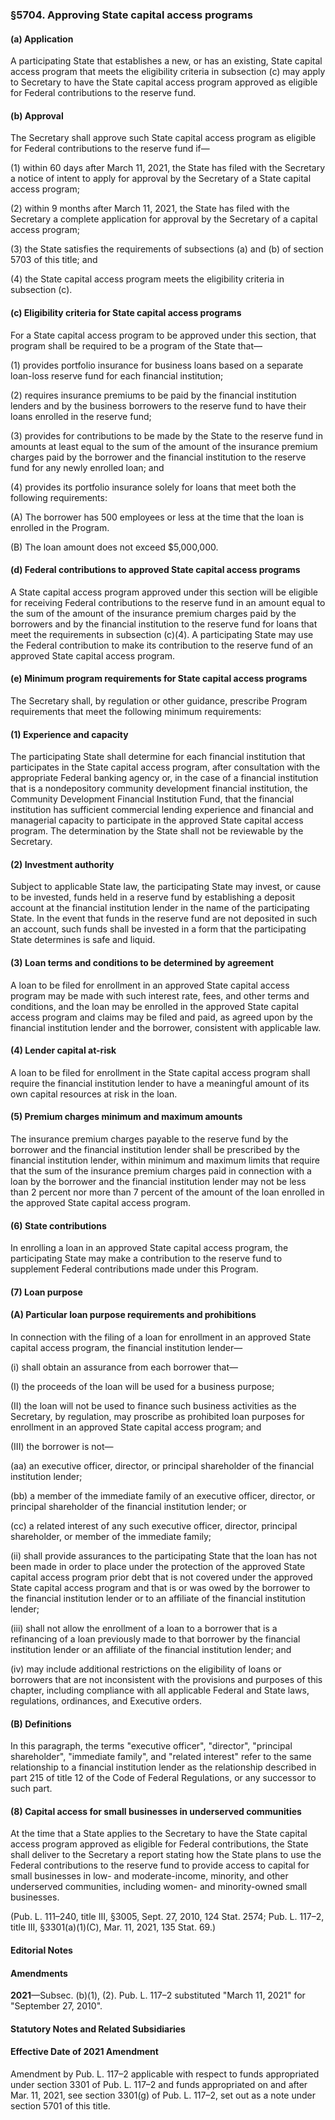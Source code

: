 ### §5704. Approving State capital access programs ###

#### (a) Application ####

A participating State that establishes a new, or has an existing, State capital access program that meets the eligibility criteria in subsection (c) may apply to Secretary to have the State capital access program approved as eligible for Federal contributions to the reserve fund.

#### (b) Approval ####

The Secretary shall approve such State capital access program as eligible for Federal contributions to the reserve fund if—

(1) within 60 days after March 11, 2021, the State has filed with the Secretary a notice of intent to apply for approval by the Secretary of a State capital access program;

(2) within 9 months after March 11, 2021, the State has filed with the Secretary a complete application for approval by the Secretary of a capital access program;

(3) the State satisfies the requirements of subsections (a) and (b) of section 5703 of this title; and

(4) the State capital access program meets the eligibility criteria in subsection (c).

#### (c) Eligibility criteria for State capital access programs ####

For a State capital access program to be approved under this section, that program shall be required to be a program of the State that—

(1) provides portfolio insurance for business loans based on a separate loan-loss reserve fund for each financial institution;

(2) requires insurance premiums to be paid by the financial institution lenders and by the business borrowers to the reserve fund to have their loans enrolled in the reserve fund;

(3) provides for contributions to be made by the State to the reserve fund in amounts at least equal to the sum of the amount of the insurance premium charges paid by the borrower and the financial institution to the reserve fund for any newly enrolled loan; and

(4) provides its portfolio insurance solely for loans that meet both the following requirements:

(A) The borrower has 500 employees or less at the time that the loan is enrolled in the Program.

(B) The loan amount does not exceed $5,000,000.

#### (d) Federal contributions to approved State capital access programs ####

A State capital access program approved under this section will be eligible for receiving Federal contributions to the reserve fund in an amount equal to the sum of the amount of the insurance premium charges paid by the borrowers and by the financial institution to the reserve fund for loans that meet the requirements in subsection (c)(4). A participating State may use the Federal contribution to make its contribution to the reserve fund of an approved State capital access program.

#### (e) Minimum program requirements for State capital access programs ####

The Secretary shall, by regulation or other guidance, prescribe Program requirements that meet the following minimum requirements:

#### (1) Experience and capacity ####

The participating State shall determine for each financial institution that participates in the State capital access program, after consultation with the appropriate Federal banking agency or, in the case of a financial institution that is a nondepository community development financial institution, the Community Development Financial Institution Fund, that the financial institution has sufficient commercial lending experience and financial and managerial capacity to participate in the approved State capital access program. The determination by the State shall not be reviewable by the Secretary.

#### (2) Investment authority ####

Subject to applicable State law, the participating State may invest, or cause to be invested, funds held in a reserve fund by establishing a deposit account at the financial institution lender in the name of the participating State. In the event that funds in the reserve fund are not deposited in such an account, such funds shall be invested in a form that the participating State determines is safe and liquid.

#### (3) Loan terms and conditions to be determined by agreement ####

A loan to be filed for enrollment in an approved State capital access program may be made with such interest rate, fees, and other terms and conditions, and the loan may be enrolled in the approved State capital access program and claims may be filed and paid, as agreed upon by the financial institution lender and the borrower, consistent with applicable law.

#### (4) Lender capital at-risk ####

A loan to be filed for enrollment in the State capital access program shall require the financial institution lender to have a meaningful amount of its own capital resources at risk in the loan.

#### (5) Premium charges minimum and maximum amounts ####

The insurance premium charges payable to the reserve fund by the borrower and the financial institution lender shall be prescribed by the financial institution lender, within minimum and maximum limits that require that the sum of the insurance premium charges paid in connection with a loan by the borrower and the financial institution lender may not be less than 2 percent nor more than 7 percent of the amount of the loan enrolled in the approved State capital access program.

#### (6) State contributions ####

In enrolling a loan in an approved State capital access program, the participating State may make a contribution to the reserve fund to supplement Federal contributions made under this Program.

#### (7) Loan purpose ####

#### (A) Particular loan purpose requirements and prohibitions ####

In connection with the filing of a loan for enrollment in an approved State capital access program, the financial institution lender—

(i) shall obtain an assurance from each borrower that—

(I) the proceeds of the loan will be used for a business purpose;

(II) the loan will not be used to finance such business activities as the Secretary, by regulation, may proscribe as prohibited loan purposes for enrollment in an approved State capital access program; and

(III) the borrower is not—

(aa) an executive officer, director, or principal shareholder of the financial institution lender;

(bb) a member of the immediate family of an executive officer, director, or principal shareholder of the financial institution lender; or

(cc) a related interest of any such executive officer, director, principal shareholder, or member of the immediate family;

(ii) shall provide assurances to the participating State that the loan has not been made in order to place under the protection of the approved State capital access program prior debt that is not covered under the approved State capital access program and that is or was owed by the borrower to the financial institution lender or to an affiliate of the financial institution lender;

(iii) shall not allow the enrollment of a loan to a borrower that is a refinancing of a loan previously made to that borrower by the financial institution lender or an affiliate of the financial institution lender; and

(iv) may include additional restrictions on the eligibility of loans or borrowers that are not inconsistent with the provisions and purposes of this chapter, including compliance with all applicable Federal and State laws, regulations, ordinances, and Executive orders.

#### (B) Definitions ####

In this paragraph, the terms "executive officer", "director", "principal shareholder", "immediate family", and "related interest" refer to the same relationship to a financial institution lender as the relationship described in part 215 of title 12 of the Code of Federal Regulations, or any successor to such part.

#### (8) Capital access for small businesses in underserved communities ####

At the time that a State applies to the Secretary to have the State capital access program approved as eligible for Federal contributions, the State shall deliver to the Secretary a report stating how the State plans to use the Federal contributions to the reserve fund to provide access to capital for small businesses in low- and moderate-income, minority, and other underserved communities, including women- and minority-owned small businesses.

(Pub. L. 111–240, title III, §3005, Sept. 27, 2010, 124 Stat. 2574; Pub. L. 117–2, title III, §3301(a)(1)(C), Mar. 11, 2021, 135 Stat. 69.)

#### **Editorial Notes** ####

#### Amendments ####

**2021**—Subsec. (b)(1), (2). Pub. L. 117–2 substituted "March 11, 2021" for "September 27, 2010".

#### **Statutory Notes and Related Subsidiaries** ####

#### Effective Date of 2021 Amendment ####

Amendment by Pub. L. 117–2 applicable with respect to funds appropriated under section 3301 of Pub. L. 117–2 and funds appropriated on and after Mar. 11, 2021, see section 3301(g) of Pub. L. 117–2, set out as a note under section 5701 of this title.